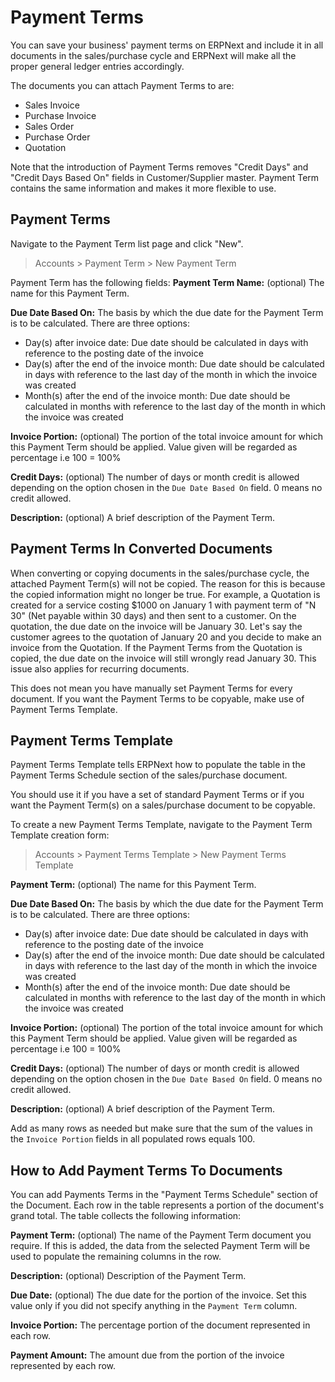 # Payment Terms
You can save your business' payment terms on ERPNext and include it in all documents in the sales/purchase cycle and ERPNext will make all the proper general ledger entries accordingly.

The documents you can attach Payment Terms to are:
- Sales Invoice
- Purchase Invoice
- Sales Order
- Purchase Order
- Quotation

Note that the introduction of Payment Terms removes "Credit Days" and "Credit Days Based On" fields in Customer/Supplier master. Payment Term contains the same information and makes it more flexible to use.

## Payment Terms
Navigate to the Payment Term list page and click "New".
> Accounts > Payment Term > New Payment Term

Payment Term has the following fields:
**Payment Term Name:** (optional) The name for this Payment Term.

**Due Date Based On:** The basis by which the due date for the Payment Term is to be calculated. There are three options:
- Day(s) after invoice date: Due date should be calculated in days with reference to the posting date of the invoice
- Day(s) after the end of the invoice month: Due date should be calculated in days with reference to the last day of the month in which the invoice was created
- Month(s) after the end of the invoice month: Due date should be calculated in months with reference to the last day of the month in which the invoice was created

**Invoice Portion:** (optional) The portion of the total invoice amount for which this Payment Term should be applied. Value given will be regarded as percentage i.e 100 = 100%

**Credit Days:** (optional) The number of days or month credit is allowed depending on the option chosen in the `Due Date Based On` field. 0 means no credit allowed.

**Description:** (optional) A brief description of the Payment Term.

## Payment Terms In Converted Documents
When converting or copying documents in the sales/purchase cycle, the attached Payment Term(s) will not be copied. The reason for this is because the copied information might no longer be true. For example, a Quotation is created for a service costing $1000 on January 1 with payment term of "N 30" (Net payable within 30 days) and then sent to a customer. On the quotation, the due date on the invoice will be January 30. Let's say the customer agrees to the quotation of January 20 and you decide to make an invoice from the Quotation. If the Payment Terms from the Quotation is copied, the due date on the invoice will still wrongly read January 30. This issue also applies for recurring documents.

This does not mean you have manually set Payment Terms for every document. If you want the Payment Terms to be copyable, make use of Payment Terms Template.

##  Payment Terms Template
Payment Terms Template tells ERPNext how to populate the table in the Payment Terms Schedule section of the sales/purchase document.
 
You should use it if you have a set of standard Payment Terms or if you want the Payment Term(s) on a sales/purchase document to be copyable.

To create a new Payment Terms Template, navigate to the Payment Term Template creation form:
> Accounts > Payment Terms Template > New Payment Terms Template

**Payment Term:** (optional) The name for this Payment Term.

**Due Date Based On:** The basis by which the due date for the Payment Term is to be calculated. There are three options:
- Day(s) after invoice date: Due date should be calculated in days with reference to the posting date of the invoice
- Day(s) after the end of the invoice month: Due date should be calculated in days with reference to the last day of the month in which the invoice was created
- Month(s) after the end of the invoice month: Due date should be calculated in months with reference to the last day of the month in which the invoice was created

**Invoice Portion:** (optional) The portion of the total invoice amount for which this Payment Term should be applied. Value given will be regarded as percentage i.e 100 = 100%

**Credit Days:** (optional) The number of days or month credit is allowed depending on the option chosen in the `Due Date Based On` field. 0 means no credit allowed.

**Description:** (optional) A brief description of the Payment Term.

Add as many rows as needed but make sure that the sum of the values in the `Invoice Portion` fields in all populated rows equals 100.

## How to Add Payment Terms To Documents
You can add Payments Terms in the "Payment Terms Schedule" section of the Document. Each row in the table represents a portion of the document's grand total. The table collects the following information:

**Payment Term:** (optional) The name of the Payment Term document you require. If this is added, the data from the selected Payment Term will be used to populate the remaining columns in the row.

**Description:** (optional) Description of the Payment Term.

**Due Date:** (optional) The due date for the portion of the invoice. Set this value only if you did not specify anything in the `Payment Term` column.

**Invoice Portion:** The percentage portion of the document represented in each row.

**Payment Amount:** The amount due from the portion of the invoice represented by each row.
